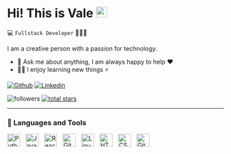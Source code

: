 # Hi! This is Vale <a><img src="https://media.giphy.com/media/hvRJCLFzcasrR4ia7z/giphy.gif" width="25px"></a>

💻 `Fullstack Developer` 👨🏽‍💻

I am a creative person with a passion for technology.

- 💬 Ask me about anything, I am always happy to help ❤️
- 🐱‍👓 I enjoy learning new things ⚡

[![Github](https://img.shields.io/badge/-Github-000?logo=Github&logoColor=white&style=for-the-badge)](https://github.com/valecurcio)
[![Linkedin](https://img.shields.io/badge/-LinkedIn-blue?style=for-the-badge&logo=Linkedin&logoColor=white)](https://www.linkedin.com/in/valecurcio/)

   <p align="left">
         <img alt="followers" title="Follow me on Github" src="https://custom-icon-badges.demolab.com/github/followers/valecurcio?color=236ad3&labelColor=1155ba&style=for-the-badge&logo=person-add&label=Follow&logoColor=white"/></a>
      <a href="https://github.com/valecurcio?tab=repositories&sort=stargazers">
         <img alt="total stars" title="Total stars on GitHub" src="https://custom-icon-badges.demolab.com/github/stars/valecurcio?color=55960c&style=for-the-badge&labelColor=488207&logo=star"/></a>
   </p>

---

### 🧰 Languages and Tools
<img align="left" alt="Python" width="30px" style="padding-right:10px;" src="https://cdn.jsdelivr.net/gh/devicons/devicon/icons/python/python-plain.svg" />
<img align="left" alt="JavaScript" width="30px" style="padding-right:10px;" src="https://cdn.jsdelivr.net/gh/devicons/devicon/icons/javascript/javascript-plain.svg" />
<img align="left" alt="React" width="30px" style="padding-right:10px;" src="https://cdn.jsdelivr.net/gh/devicons/devicon/icons/react/react-original.svg" />
<img align="left" alt="Git" width="30px" style="padding-right:10px;" src="https://cdn.jsdelivr.net/gh/devicons/devicon/icons/git/git-original.svg" />
<img align="left" alt="Linux" width="30px" style="padding-right:10px;" src="https://cdn.jsdelivr.net/gh/devicons/devicon/icons/linux/linux-original.svg" />
<img align="left" alt="HTML" width="30px" style="padding-right:10px;" src="https://cdn.jsdelivr.net/gh/devicons/devicon/icons/html5/html5-plain.svg" />
<img align="left" alt="CSS" width="30px" style="padding-right:10px;" src="https://cdn.jsdelivr.net/gh/devicons/devicon/icons/css3/css3-plain.svg" />
<img align="left" alt="GitHub" width="30px" style="padding-right:10px;" src="https://cdn.jsdelivr.net/gh/devicons/devicon/icons/github/github-original.svg" />
<br />

#

